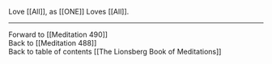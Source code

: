 Love [[All]], as [[ONE]] Loves [[All]]. 

___

Forward to [[Meditation 490]]  
Back to [[Meditation 488]]  
Back to table of contents [[The Lionsberg Book of Meditations]]  